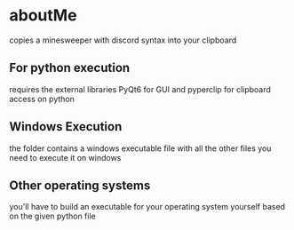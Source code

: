 # aboutMe
copies a minesweeper with discord syntax into your clipboard

## For python execution
requires the external libraries PyQt6 for GUI and pyperclip for clipboard access on python

## Windows Execution
the folder contains a windows executable file with all the other files you need to execute it on windows

## Other operating systems
you'll have to build an executable for your operating system yourself based on the given python file
